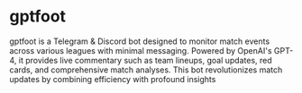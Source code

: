 # gptfoot
gptfoot is a Telegram &amp; Discord bot designed to monitor match events across various leagues with minimal messaging. Powered by OpenAI's GPT-4, it provides live commentary such as team lineups, goal updates, red cards, and comprehensive match analyses. This bot revolutionizes match updates by combining efficiency with profound insights
